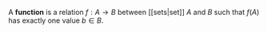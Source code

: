 A **function** is a relation $f: A \to B$ between [[sets|set]] $A$ and $B$ such that $f(A)$ has exactly one value $b \in B$.